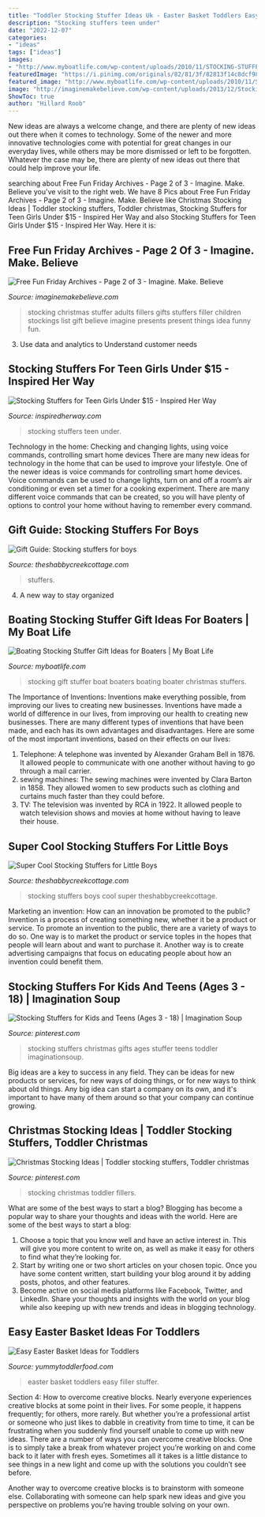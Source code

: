 ```yaml
---
title: "Toddler Stocking Stuffer Ideas Uk - Easter Basket Toddlers Easy Filler Stuffer"
description: "Stocking stuffers teen under"
date: "2022-12-07"
categories:
- "ideas"
tags: ["ideas"]
images:
- "http://www.myboatlife.com/wp-content/uploads/2010/11/STOCKING-STUFFERS.jpg"
featuredImage: "https://i.pinimg.com/originals/82/81/3f/82813f14c8dcf980235fbad4a584eea9.jpg"
featured_image: "http://www.myboatlife.com/wp-content/uploads/2010/11/STOCKING-STUFFERS.jpg"
image: "http://imaginemakebelieve.com/wp-content/uploads/2013/12/Stocking-Stuffer-Gift-Ideas.png"
ShowToc: true
author: "Hillard Roob"
---
```



New ideas are always a welcome change, and there are plenty of new ideas out there when it comes to technology. Some of the newer and more innovative technologies come with potential for great changes in our everyday lives, while others may be more dismissed or left to be forgotten. Whatever the case may be, there are plenty of new ideas out there that could help improve your life.

	

		
searching about Free Fun Friday Archives - Page 2 of 3 - Imagine. Make. Believe you've visit to the right web. We have 8 Pics about Free Fun Friday Archives - Page 2 of 3 - Imagine. Make. Believe like Christmas Stocking Ideas | Toddler stocking stuffers, Toddler christmas, Stocking Stuffers for Teen Girls Under $15 - Inspired Her Way and also Stocking Stuffers for Teen Girls Under $15 - Inspired Her Way. Here it is:
		
    
## Free Fun Friday Archives - Page 2 Of 3 - Imagine. Make. Believe

<img loading=lazy src="http://imaginemakebelieve.com/wp-content/uploads/2013/12/Stocking-Stuffer-Gift-Ideas.png" onerror="this.onerror=null;this.src='https://tse3.mm.bing.net/th?id=OIP.UXPsLOFZ4YJWTHvfUB9FMQHaKe&amp;pid=15.1';" alt="Free Fun Friday Archives - Page 2 of 3 - Imagine. Make. Believe">

_Source: imaginemakebelieve.com_

>stocking christmas stuffer adults fillers gifts stuffers filler children stockings list gift believe imagine presents present things idea funny fun. 

	

3. Use data and analytics to Understand customer needs 

    
## Stocking Stuffers For Teen Girls Under $15 - Inspired Her Way

<img loading=lazy src="https://www.inspiredherway.com/wp-content/uploads/2018/11/Stocking-Stuffers-for-Teen-Girls.png" onerror="this.onerror=null;this.src='https://tse2.mm.bing.net/th?id=OIP.Y8FLYZGBeoAIi2BEdWgl8QHaPj&amp;pid=15.1';" alt="Stocking Stuffers for Teen Girls Under $15 - Inspired Her Way">

_Source: inspiredherway.com_

>stocking stuffers teen under. 

	

Technology in the home: Checking and changing lights, using voice commands, controlling smart home devices
There are many new ideas for technology in the home that can be used to improve your lifestyle. One of the newer ideas is voice commands for controlling smart home devices. Voice commands can be used to change lights, turn on and off a room’s air conditioning or even set a timer for a cooking experiment. There are many different voice commands that can be created, so you will have plenty of options to control your home without having to remember every command.

    
## Gift Guide: Stocking Stuffers For Boys

<img loading=lazy src="https://www.theshabbycreekcottage.com/wp-content/uploads/2014/11/stocking-stuffers-for-boys.jpg" onerror="this.onerror=null;this.src='https://tse2.mm.bing.net/th?id=OIP.nqtEn2TM35UHc8TPbYcyxQHaKC&amp;pid=15.1';" alt="Gift Guide: Stocking stuffers for boys">

_Source: theshabbycreekcottage.com_

>stuffers. 

	

4. A new way to stay organized

    
## Boating Stocking Stuffer Gift Ideas For Boaters | My Boat Life

<img loading=lazy src="http://www.myboatlife.com/wp-content/uploads/2010/11/STOCKING-STUFFERS.jpg" onerror="this.onerror=null;this.src='https://tse2.mm.bing.net/th?id=OIP.nicrEnBj0xlvs6n0Hi8PwQHaDt&amp;pid=15.1';" alt="Boating Stocking Stuffer Gift Ideas for Boaters | My Boat Life">

_Source: myboatlife.com_

>stocking gift stuffer boat boaters boating boater christmas stuffers. 

	

The Importance of Inventions: Inventions make everything possible, from improving our lives to creating new businesses.
Inventions have made a world of difference in our lives, from improving our health to creating new businesses. There are many different types of inventions that have been made, and each has its own advantages and disadvantages. Here are some of the most important inventions, based on their effects on our lives:
1. Telephone: A telephone was invented by Alexander Graham Bell in 1876. It allowed people to communicate with one another without having to go through a mail carrier. 
2. sewing machines: The sewing machines were invented by Clara Barton in 1858. They allowed women to sew products such as clothing and curtains much faster than they could before. 
3. TV: The television was invented by RCA in 1922. It allowed people to watch television shows and movies at home without having to leave their house. 

    
## Super Cool Stocking Stuffers For Little Boys

<img loading=lazy src="http://www.theshabbycreekcottage.com/wp-content/gallery/stocking-stuffers-for-little-boys/stocking-stuffers-for-little-boys.jpg" onerror="this.onerror=null;this.src='https://tse2.mm.bing.net/th?id=OIP.AFCOYMbYC6MKQa8YsnfoEgHaO0&amp;pid=15.1';" alt="Super Cool Stocking Stuffers for Little Boys">

_Source: theshabbycreekcottage.com_

>stocking stuffers boys cool super theshabbycreekcottage. 

	

Marketing an invention: How can an innovation be promoted to the public?
Invention is a process of creating something new, whether it be a product or service. To promote an invention to the public, there are a variety of ways to do so. One way is to market the product or service toples in the hopes that people will learn about and want to purchase it. Another way is to create advertising campaigns that focus on educating people about how an invention could benefit them.

    
## Stocking Stuffers For Kids And Teens (Ages 3 - 18) | Imagination Soup

<img loading=lazy src="https://i.pinimg.com/originals/d1/fd/7d/d1fd7d8b91eae8c18dddf8d42ffcced5.jpg" onerror="this.onerror=null;this.src='https://tse1.mm.bing.net/th?id=OIP.xOoN7Qrw4TWOcFzlkVg7WAHaML&amp;pid=15.1';" alt="Stocking Stuffers for Kids and Teens (Ages 3 - 18) | Imagination Soup">

_Source: pinterest.com_

>stocking stuffers christmas gifts ages stuffer teens toddler imaginationsoup. 

	

Big ideas are a key to success in any field. They can be ideas for new products or services, for new ways of doing things, or for new ways to think about old things. Any big idea can start a company on its own, and it's important to have many of them around so that your company can continue growing.

    
## Christmas Stocking Ideas | Toddler Stocking Stuffers, Toddler Christmas

<img loading=lazy src="https://i.pinimg.com/originals/82/81/3f/82813f14c8dcf980235fbad4a584eea9.jpg" onerror="this.onerror=null;this.src='https://tse2.mm.bing.net/th?id=OIP.6kqgGSgF5U1kdn80UqJwzAHaHa&amp;pid=15.1';" alt="Christmas Stocking Ideas | Toddler stocking stuffers, Toddler christmas">

_Source: pinterest.com_

>stocking christmas toddler fillers. 

	

What are some of the best ways to start a blog?
Blogging has become a popular way to share your thoughts and ideas with the world. Here are some of the best ways to start a blog: 
1. Choose a topic that you know well and have an active interest in. This will give you more content to write on, as well as make it easy for others to find what they’re looking for. 
2. Start by writing one or two short articles on your chosen topic. Once you have some content written, start building your blog around it by adding posts, photos, and other features. 
3. Become active on social media platforms like Facebook, Twitter, and LinkedIn. Share your thoughts and insights with the world on your blog while also keeping up with new trends and ideas in blogging technology. 

    
## Easy Easter Basket Ideas For Toddlers

<img loading=lazy src="https://www.yummytoddlerfood.com/wp-content/uploads/2018/02/1427466592244.jpg" onerror="this.onerror=null;this.src='https://tse2.mm.bing.net/th?id=OIP.Lc6wcYF0FTmRxaCSRLLvPwHaJZ&amp;pid=15.1';" alt="Easy Easter Basket Ideas for Toddlers">

_Source: yummytoddlerfood.com_

>easter basket toddlers easy filler stuffer. 

	

Section 4: How to overcome creative blocks.
Nearly everyone experiences creative blocks at some point in their lives. For some people, it happens frequently; for others, more rarely. But whether you’re a professional artist or someone who just likes to dabble in creativity from time to time, it can be frustrating when you suddenly find yourself unable to come up with new ideas.
There are a number of ways you can overcome creative blocks. One is to simply take a break from whatever project you’re working on and come back to it later with fresh eyes. Sometimes all it takes is a little distance to see things in a new light and come up with the solutions you couldn’t see before.

Another way to overcome creative blocks is to brainstorm with someone else. Collaborating with someone can help spark new ideas and give you perspective on problems you’re having trouble solving on your own.

